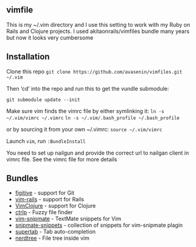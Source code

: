 ## vimfile

This is my ~/.vim directory and I use this setting to work with my Ruby on Rails and Clojure projects. I used akitaonrails/vimfiles bundle many years but now it looks very cumbersome

## Installation

Clone this repo
`git clone https://github.com/avasenin/vimfiles.git ~/.vim`

Then ‘cd’ into the repo and run this to get the vundle submodule:

`git submodule update --init`

Make sure vim finds the vimrc file by either symlinking it:
`ln -s ~/.vim/vimrc ~/.vimrc`
`ln -s ~/.vim/.bash_profile ~/.bash_profile`

or by sourcing it from  your own ~/.vimrc:
`source ~/.vim/vimrc`

Launch `vim`, run `:BundleInstall` 

You need to set up nailgun and provide the correct url to nailgan client in vimrc file. See the vimrc file for more details

## Bundles

* [figitive](http://github.com/tpope/vim-fugitive) - support for Git
* [vim-rails](http://github.com/tpope/vim-rails) - support for Rails
* [VimClojure](vim-scripts) - support for Clojure 
* [ctrlp](http://github.com/kien/ctrlp.vim) - Fuzzy file finder
* [vim-snipmate](http://github.com/garbas/vim-snipmate) - TextMate snippets for Vim
* [snipmate-snippets](http://github.com/hoza/snipmate-snippets) - collection of snippets for vim-snipmate plagin
* [supertab](http://github.com/ervandew/supertab) - Tab auto-completion
* [nerdtree](http://github.com/scrooloose/nerdtree) - File tree inside vim

